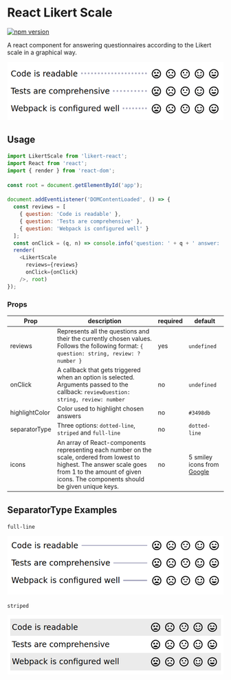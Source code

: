 # React Likert Scale

[![npm version](https://badge.fury.io/js/likert-react.svg)](https://badge.fury.io/js/likert-react)

A react component for answering questionnaires according to the Likert scale in a graphical way.

![React Likert scale example](https://github.com/rage/likert-react/blob/master/docs/likert-example.gif)

## Usage

```javascript
import LikertScale from 'likert-react';
import React from 'react';
import { render } from 'react-dom';

const root = document.getElementById('app');

document.addEventListener('DOMContentLoaded', () => {
  const reviews = [
    { question: 'Code is readable' },
    { question: 'Tests are comprehensive' },
    { question: 'Webpack is configured well' }
  ];
  const onClick = (q, n) => console.info('question: ' + q + ' answer: ' + n);
  render(
    <LikertScale
      reviews={reviews}
      onClick={onClick}
    />, root)
});
```

### Props

| Prop | description | required | default |
|------|-------------|----------|---------|
|reviews|Represents all the questions and their the currently chosen values. Follows the following format: `{ question: string, review: ?number }` | yes | `undefined` |
|onClick|A callback that gets triggered when an option is selected. Arguments passed to the callback: `reviewQuestion: string, review: number`| no | `undefined` |
|highlightColor|Color used to highlight chosen answers| no | `#3498db` |
|separatorType|Three options: `dotted-line`, `striped` and `full-line`| no | `dotted-line` |
|icons|An array of React-components representing each number on the scale, ordered from lowest to highest. The answer scale goes from 1 to the amount of given icons. The components should be given unique keys. | no | 5 smiley icons from [Google](https://material.io/icons/#ic_sentiment_very_satisfied)|


## SeparatorType Examples

`full-line`

![full-line example](https://github.com/rage/likert-react/blob/master/docs/likert-full-line-example.png)

`striped`

![striped example](https://github.com/rage/likert-react/blob/master/docs/likert-striped-example.png)
